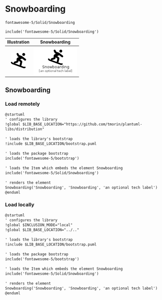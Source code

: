 # Snowboarding


```text
fontawesome-5/Solid/Snowboarding
```

```text
include('fontawesome-5/Solid/Snowboarding')
```



| Illustration | Snowboarding |
| :---: | :---: |
| ![illustration for Illustration](../../fontawesome-5/Solid/Snowboarding.png) | ![illustration for Snowboarding](../../fontawesome-5/Solid/Snowboarding.Local.png) |




## Snowboarding

### Load remotely
```plantuml
@startuml
' configures the library
!global $LIB_BASE_LOCATION="https://github.com/tmorin/plantuml-libs/distribution"

' loads the library's bootstrap
!include $LIB_BASE_LOCATION/bootstrap.puml

' loads the package bootstrap
include('fontawesome-5/bootstrap')

' loads the Item which embeds the element Snowboarding
include('fontawesome-5/Solid/Snowboarding')

' renders the element
Snowboarding('Snowboarding', 'Snowboarding', 'an optional tech label')
@enduml
```

### Load locally
```plantuml
@startuml
' configures the library
!global $INCLUSION_MODE="local"
!global $LIB_BASE_LOCATION="../.."

' loads the library's bootstrap
!include $LIB_BASE_LOCATION/bootstrap.puml

' loads the package bootstrap
include('fontawesome-5/bootstrap')

' loads the Item which embeds the element Snowboarding
include('fontawesome-5/Solid/Snowboarding')

' renders the element
Snowboarding('Snowboarding', 'Snowboarding', 'an optional tech label')
@enduml
```

